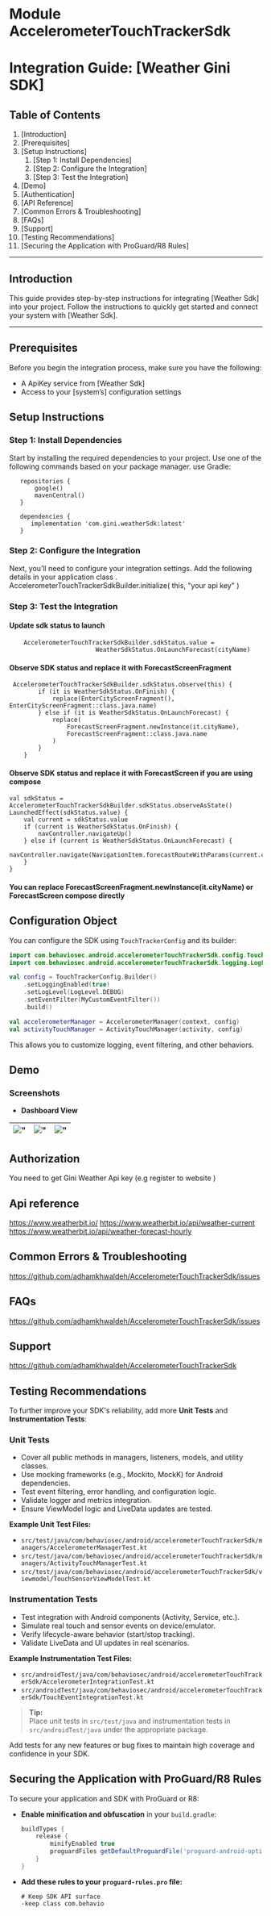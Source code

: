 # Module AccelerometerTouchTrackerSdk

# Integration Guide: [Weather Gini SDK]

## Table of Contents
1. [Introduction]
2. [Prerequisites]
3. [Setup Instructions]
    1. [Step 1: Install Dependencies]
    2. [Step 2: Configure the Integration]
    3. [Step 3: Test the Integration]
4. [Demo]
5. [Authentication]
6. [API Reference]
7. [Common Errors & Troubleshooting]
8. [FAQs]
9. [Support]
10. [Testing Recommendations]
11. [Securing the Application with ProGuard/R8 Rules]

---

## Introduction

This guide provides step-by-step instructions for integrating [Weather Sdk] into your project.
Follow the instructions to quickly get started and connect your system with [Weather Sdk].

---

## Prerequisites
Before you begin the integration process, make sure you have the following:
- A ApiKey service from [Weather Sdk]
- Access to your [system’s] configuration settings

## Setup Instructions

### Step 1: Install Dependencies
Start by installing the required dependencies to your project.
Use one of the following commands based on your package manager.
use Gradle:

       repositories {
           google()
           mavenCentral()
       }
       
       dependencies {
          implementation 'com.gini.weatherSdk:latest'
       }

### Step 2: Configure the Integration

Next, you’ll need to configure your integration settings.
Add the following details in your application class .
AccelerometerTouchTrackerSdkBuilder.initialize(
this,
"your api key"
)

### Step 3: Test the Integration

#### Update sdk status to launch
        AccelerometerTouchTrackerSdkBuilder.sdkStatus.value =
                            WeatherSdkStatus.OnLaunchForecast(cityName)

#### Observe SDK status and replace it with  ForecastScreenFragment
     AccelerometerTouchTrackerSdkBuilder.sdkStatus.observe(this) {
            if (it is WeatherSdkStatus.OnFinish) {
                replace(EnterCityScreenFragment(), EnterCityScreenFragment::class.java.name)
            } else if (it is WeatherSdkStatus.OnLaunchForecast) {
                replace(
                    ForecastScreenFragment.newInstance(it.cityName),
                    ForecastScreenFragment::class.java.name
                )
            }
        }

#### Observe SDK status and replace it with ForecastScreen if you are using compose
    val sdkStatus = AccelerometerTouchTrackerSdkBuilder.sdkStatus.observeAsState()
    LaunchedEffect(sdkStatus.value) {
        val current = sdkStatus.value
        if (current is WeatherSdkStatus.OnFinish) {
            navController.navigateUp()
        } else if (current is WeatherSdkStatus.OnLaunchForecast) {
            navController.navigate(NavigationItem.forecastRouteWithParams(current.cityName))
        }
    }

#### You can replace ForecastScreenFragment.newInstance(it.cityName) or ForecastScreen compose directly

## Configuration Object

You can configure the SDK using `TouchTrackerConfig` and its builder:

```kotlin
import com.behaviosec.android.accelerometerTouchTrackerSdk.config.TouchTrackerConfig
import com.behaviosec.android.accelerometerTouchTrackerSdk.logging.LogLevel

val config = TouchTrackerConfig.Builder()
    .setLoggingEnabled(true)
    .setLogLevel(LogLevel.DEBUG)
    .setEventFilter(MyCustomEventFilter())
    .build()

val accelerometerManager = AccelerometerManager(context, config)
val activityTouchManager = ActivityTouchManager(activity, config)
```

This allows you to customize logging, event filtering, and other behaviors.

## Demo

### Screenshots

- **Dashboard View**

| !["](./Docs/Screenshot_2025-02-02-13-06-07-136_com.adham.gini.weatherSDK.jpg) | !["](./Docs/Screenshot_2025-02-02-13-06-11-775_com.adham.gini.weatherSDK.jpg) | !["](./Docs/Screenshot_2025-02-02-13-06-21-436_com.adham.gini.weatherSDK.jpg) |
|-------------------------------------------------------------------------------|-------------------------------------------------------------------------------|-------------------------------------------------------------------------------|

## Authorization
You need to get Gini Weather Api key (e.g register to website )

## Api reference
https://www.weatherbit.io/
https://www.weatherbit.io/api/weather-current
https://www.weatherbit.io/api/weather-forecast-hourly

## Common Errors & Troubleshooting
https://github.com/adhamkhwaldeh/AccelerometerTouchTrackerSdk/issues

## FAQs
https://github.com/adhamkhwaldeh/AccelerometerTouchTrackerSdk/issues

## Support
https://github.com/adhamkhwaldeh/AccelerometerTouchTrackerSdk

## Testing Recommendations

To further improve your SDK's reliability, add more **Unit Tests** and **Instrumentation Tests**:

### Unit Tests
- Cover all public methods in managers, listeners, models, and utility classes.
- Use mocking frameworks (e.g., Mockito, MockK) for Android dependencies.
- Test event filtering, error handling, and configuration logic.
- Validate logger and metrics integration.
- Ensure ViewModel logic and LiveData updates are tested.

**Example Unit Test Files:**
- `src/test/java/com/behaviosec/android/accelerometerTouchTrackerSdk/managers/AccelerometerManagerTest.kt`
- `src/test/java/com/behaviosec/android/accelerometerTouchTrackerSdk/managers/ActivityTouchManagerTest.kt`
- `src/test/java/com/behaviosec/android/accelerometerTouchTrackerSdk/viewmodel/TouchSensorViewModelTest.kt`

### Instrumentation Tests
- Test integration with Android components (Activity, Service, etc.).
- Simulate real touch and sensor events on device/emulator.
- Verify lifecycle-aware behavior (start/stop tracking).
- Validate LiveData and UI updates in real scenarios.

**Example Instrumentation Test Files:**
- `src/androidTest/java/com/behaviosec/android/accelerometerTouchTrackerSdk/AccelerometerIntegrationTest.kt`
- `src/androidTest/java/com/behaviosec/android/accelerometerTouchTrackerSdk/TouchEventIntegrationTest.kt`

> **Tip:**  
> Place unit tests in `src/test/java` and instrumentation tests in `src/androidTest/java` under the appropriate package.

Add tests for any new features or bug fixes to maintain high coverage and confidence in your SDK.

## Securing the Application with ProGuard/R8 Rules

To secure your application and SDK with ProGuard or R8:

- **Enable minification and obfuscation** in your `build.gradle`:
  ```groovy
  buildTypes {
      release {
          minifyEnabled true
          proguardFiles getDefaultProguardFile('proguard-android-optimize.txt'), 'proguard-rules.pro'
      }
  }
  ```

- **Add these rules to your `proguard-rules.pro` file:**
  ```proguard
  # Keep SDK API surface
  -keep class com.behavio